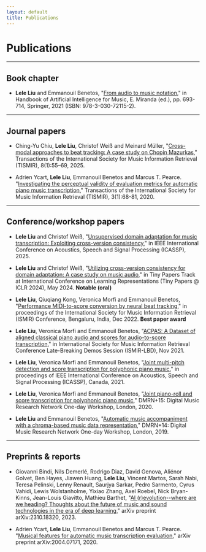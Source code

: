 ```yaml
---
layout: default
title: Publications
---
```


# Publications

---

## Book chapter

- **Lele Liu** and Emmanouil Benetos, "[From audio to music notation](https://link.springer.com/chapter/10.1007/978-3-030-72116-9_24)," in Handbook of Artificial Intelligence for Music, E. Miranda (ed.), pp. 693-714, Springer, 2021 (ISBN: 978-3-030-72115-2).

---

## Journal papers

- Ching-Yu Chiu, **Lele Liu**, Christof Weiß and Meinard Müller, "[Cross-modal approaches to beat tracking: A case study on Chopin Mazurkas](https://transactions.ismir.net/articles/10.5334/tismir.238)," Transactions of the International Society for Music Information Retrieval (TISMIR), 8(1):55–69, 2025.

- Adrien Ycart, **Lele Liu**, Emmanouil Benetos and Marcus T. Pearce. "[Investigating the perceptual validity of evaluation metrics for automatic piano music transcription](https://transactions.ismir.net/articles/10.5334/tismir.57)," Transactions of the International Society for Music Information Retrieval (TISMIR), 3(1):68-81, 2020.

---

## Conference/workshop papers

- **Lele Liu** and Christof Weiß, "[Unsupervised domain adaptation for music transcription: Exploiting cross-version consistency](https://ieeexplore.ieee.org/document/10889474)," in IEEE International Conference on Acoustics, Speech and Signal Processing (ICASSP), 2025.

- **Lele Liu** and Christof Weiß, "[Utilizing cross-version consistency for domain adaptation: A case study on music audio](https://openreview.net/forum?id=ZNg3YQQKWT)," in Tiny Papers Track at International Conference on Learning Representations (Tiny Papers @ ICLR 2024), May 2024. **Notable (oral)**

- **Lele Liu**, Qiuqiang Kong, Veronica Morfi and Emmanouil Benetos, "[Performance MIDI-to-score conversion by neural beat tracking](https://www.turing.ac.uk/sites/default/files/2022-09/midi_quantisation_paper_ismir_2022_0.pdf)," in proceedings of the International Society for Music Information Retrieval (ISMIR) Conference, Bengaluru, India, Dec 2022. **Best paper award**

- **Lele Liu**, Veronica Morfi and Emmanouil Benetos, "[ACPAS: A Dataset of aligned classical piano audio and scores for audio-to-score transcription](https://archives.ismir.net/ismir2021/latebreaking/000013.pdf)," in International Society for Music Information Retrieval Conference Late-Breaking Demos Session (ISMIR-LBD), Nov 2021.

- **Lele Liu**, Veronica Morfi and Emmanouil Benetos, "[Joint multi-pitch detection and score transcription for polyphonic piano music](https://ieeexplore.ieee.org/document/9413601)," in proceedings of IEEE International Conference on Acoustics, Speech and Signal Processing (ICASSP), Canada, 2021.

- **Lele Liu**, Veronica Morfi and Emmanouil Benetos, "[Joint piano-roll and score transcription for polyphonic piano music](https://qmro.qmul.ac.uk/xmlui/bitstream/handle/123456789/70433/Liu%20Joint%20Piano-roll%20and%202020%20Published.pdf?sequence=2)," DMRN+15: Digital Music Research Network One-day Workshop, London, 2020.

- **Lele Liu** and Emmanouil Benetos, "[Automatic music accompaniment with a chroma-based music data representation](https://qmro.qmul.ac.uk/xmlui/bitstream/handle/123456789/62518/Liu%20Automatic%20Music%20Accompaniment%202019%20Accepted.pdf?sequence=2)," DMRN+14: Digital Music Research Network One-day Workshop, London, 2019.

---

## Preprints & reports

- Giovanni Bindi, Nils Demerlé, Rodrigo Diaz, David Genova, Aliénor Golvet, Ben Hayes, Jiawen Huang, **Lele Liu**, Vincent Martos, Sarah Nabi, Teresa Pelinski, Lenny Renault, Saurjya Sarkar, Pedro Sarmento, Cyrus Vahidi, Lewis Wolstanholme, Yixiao Zhang, Axel Roebel, Nick Bryan-Kinns, Jean-Louis Giavitto, Mathieu Barthet, "[AI (r)evolution--where are we heading? Thoughts about the future of music and sound technologies in the era of deep learning](https://arxiv.org/abs/2310.18320)," arXiv preprint arXiv:2310.18320, 2023.

- Adrien Ycart, **Lele Liu**, Emmanouil Benetos and Marcus T. Pearce. "[Musical features for automatic music transcription evaluation](https://arxiv.org/abs/2004.07171)," arXiv preprint arXiv:2004.07171, 2020.
